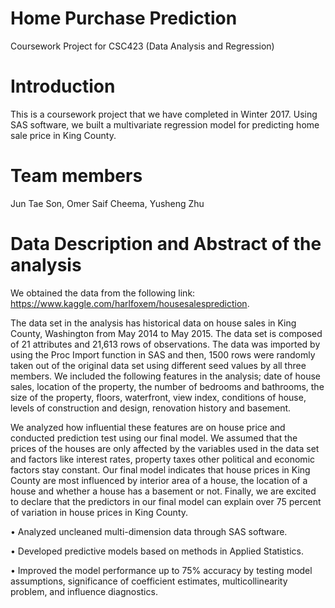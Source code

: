 # Home Purchase Prediction
Coursework Project for CSC423 (Data Analysis and Regression)

# Introduction
This is a coursework project that we have completed in Winter 2017. Using SAS software, we built a multivariate regression model for predicting home sale price in King County. 

# Team members
Jun Tae Son, Omer Saif Cheema, Yusheng Zhu 

# Data Description and Abstract of the analysis
We obtained the data from the following link: https://www.kaggle.com/harlfoxem/housesalesprediction. 

The data set in the analysis has historical data on house sales in King County, Washington from May 2014 to May 2015. The data set is composed of 21 attributes and 21,613 rows of observations. The data was imported by using the Proc Import function in SAS and then, 1500 rows were randomly taken out of the original data set using different seed values by all three members. We included the following features in the analysis; date of house sales, location of the property, the number of bedrooms and bathrooms, the size of the property, floors, waterfront, view index, conditions of house, levels of construction and design, renovation history and basement. 

We analyzed how influential these features are on house price and conducted prediction test using our final model. We assumed that the prices of the houses are only affected by the variables used in the data set and factors like interest rates, property taxes other political and economic factors stay constant. Our final model indicates that house prices in King County are most influenced by interior area of a house, the location of a house and whether a house has a basement or not. Finally, we are excited to declare that the predictors in our final model can explain over 75 percent of variation in house prices in King County. 

•	Analyzed uncleaned multi-dimension data through SAS software.

•	Developed predictive models based on methods in Applied Statistics. 

•	Improved the model performance up to 75% accuracy by testing model assumptions, significance of coefficient estimates, multicollinearity problem, and influence diagnostics.
